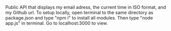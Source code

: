 Public API that displays my email adress, the current time in ISO format, and my Github url.
To setup locally, open terminal to the same directory as package.json and type "npm i" to install all modules. Then type "node app.js" in terminal. Go to localhost:3000 to view.
